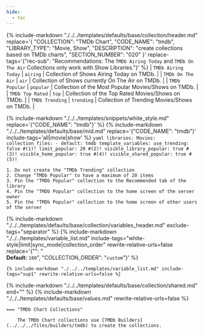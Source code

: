 ```yaml
---
hide:
  - toc
---
```

{%
    include-markdown "./../../templates/defaults/base/collection/header.md"
    replace='{
        "COLLECTION": "TMDb Chart", 
        "CODE_NAME": "tmdb",
        "LIBRARY_TYPE": "Movie, Show", 
        "DESCRIPTION": "create collections based on TMDb charts",
        "SECTION_NUMBER": "020"
    }'
    replace-tags='{"rec-sub": "Recommendations: The `TMDb Airing Today` and `TMDb On The Air` Collections only work with Show Libraries."}'
%}
| `TMDb Airing Today` | `airing`   | Collection of Shows Airing Today on TMDb.            |
| `TMDb On The Air`   | `air`      | Collection of Shows currently On The Air on TMDb.    |
| `TMDb Popular`      | `popular`  | Collection of the Most Popular Movies/Shows on TMDb. |
| `TMDb Top Rated`    | `top`      | Collection of the Top Rated Movies/Shows on TMDb.    |
| `TMDb Trending`     | `trending` | Collection of Trending Movies/Shows on TMDb.         |

{% include-markdown "./../../templates/snippets/white_style.md" replace='{"CODE_NAME": "tmdb"}' %}
{% include-markdown "./../../templates/defaults/base/mid.md" replace='{"CODE_NAME": "tmdb"}' include-tags='all|movie|show' %}
    ```yaml
    libraries:
      Movies:
        collection_files:
          - default: tmdb
            template_variables:
              use_trending: false #(1)!
              limit_popular: 20 #(2)!
              visible_library_popular: true #(3)!
              visible_home_popular: true #(4)!
              visible_shared_popular: true #(5)!
    ```

    1. Do not create the "TMDb Trending" collection
    2. Change "TMDb Popular" to have a maximum of 20 items
    3. Pin the "TMDb Popular" collection to the Recommended tab of the library
    4. Pin the "TMDb Popular" collection to the home screen of the server owner
    5. Pin the "TMDb Popular" collection to the home screen of other users of the server

{% include-markdown "./../../templates/defaults/base/collection/variables_header.md" exclude-tags="separator" %}
    {%
        include-markdown "./../../templates/variable_list.md"
        include-tags="white-style|limit|sync_mode|collection_order"
        rewrite-relative-urls=false
        replace='{"<!--limit-extra-->": "<br>**Default:** `100`", "COLLECTION_ORDER": "`custom`"}'
    %}

    {% include-markdown "./../../templates/variable_list.md" include-tags="sup1" rewrite-relative-urls=false %}

{% include-markdown "./../../templates/defaults/base/collection/shared.md" end="<!--separator-variables-->" %}
{% include-markdown "./../../templates/defaults/base/values.md" rewrite-relative-urls=false %}

    === "TMDb Chart Collections"
        
        The TMDb Chart collections use [TMDb Builders](../../../files/builders/tmdb) to create the collections.
